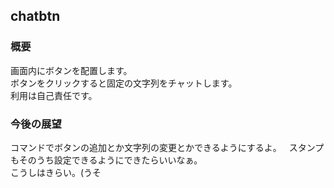 ## chatbtn  
### 概要
画面内にボタンを配置します。    
ボタンをクリックすると固定の文字列をチャットします。     
利用は自己責任です。    

### 今後の展望

コマンドでボタンの追加とか文字列の変更とかできるようにするよ。  
スタンプもそのうち設定できるようにできたらいいなぁ。     
こうしはきらい。(うそ

